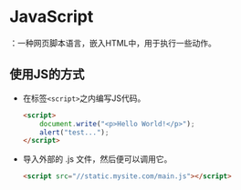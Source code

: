 # JavaScript

：一种网页脚本语言，嵌入HTML中，用于执行一些动作。

## 使用JS的方式

- 在标签`<script>`之内编写JS代码。

    ```html
    <script>
        document.write("<p>Hello World!</p>");
        alert("test...");
    </script>
    ```

- 导入外部的 .js 文件，然后便可以调用它。

    ```html
    <script src="//static.mysite.com/main.js"></script>
    ```
